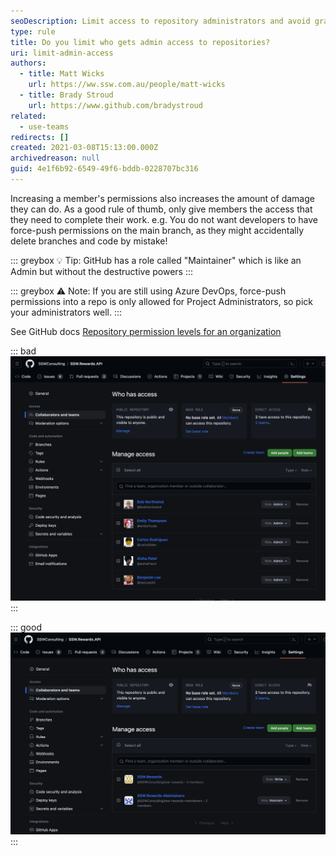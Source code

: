 ```yaml
---
seoDescription: Limit access to repository administrators and avoid granting excessive permissions to prevent accidental damage or misuse.
type: rule
title: Do you limit who gets admin access to repositories?
uri: limit-admin-access
authors:
  - title: Matt Wicks
    url: https://ww.ssw.com.au/people/matt-wicks
  - title: Brady Stroud
    url: https://www.github.com/bradystroud
related:
  - use-teams
redirects: []
created: 2021-03-08T15:13:00.000Z
archivedreason: null
guid: 4e1f6b92-6549-49f6-bddb-0228707bc316
---
```


Increasing a member's permissions also increases the amount of damage they can do. As a good rule of thumb, only give members the access that they need to complete their work.
e.g. You do not want developers to have force-push permissions on the main branch, as they might accidentally delete branches and code by mistake!

::: greybox
💡 Tip: GitHub has a role called "Maintainer" which is like an Admin but without the destructive powers
:::

::: greybox
⚠️ Note: If you are still using Azure DevOps, force-push permissions into a repo is only allowed for Project Administrators, so pick your administrators well.
:::

See GitHub docs [Repository permission levels for an organization](https://docs.github.com/en/github/setting-up-and-managing-organizations-and-teams/repository-permission-levels-for-an-organization)

::: bad
![Bad Example: All members are Admins](tooManyAdmins.png)
:::

::: good
![Good Example: Most users have push access, some can maintain the repo](notManyAdmins.png)
:::

